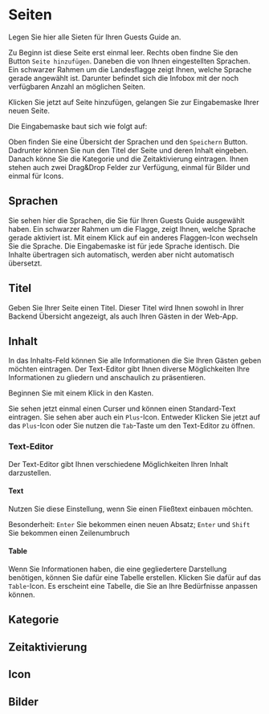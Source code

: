 # Seiten

Legen Sie hier alle Sieten für Ihren Guests Guide an.

Zu Beginn ist diese Seite erst einmal leer.
Rechts oben findne Sie den Button `Seite hinzufügen`. Daneben die von Ihnen eingestellten Sprachen.
Ein schwarzer Rahmen um die Landesflagge zeigt Ihnen, welche Sprache gerade angewählt ist.
Darunter befindet sich die Infobox mit der noch verfügbaren Anzahl an möglichen Seiten. 

Klicken Sie jetzt auf Seite hinzufügen, gelangen Sie zur Eingabemaske Ihrer neuen Seite.

Die Eingabemaske baut sich wie folgt auf:

Oben finden Sie eine Übersicht der Sprachen und den `Speichern` Button. Dadrunter können Sie nun den Titel der Seite und deren Inhalt eingeben. Danach könne Sie die Kategorie und die Zeitaktivierung eintragen. Ihnen stehen auch zwei Drag&Drop Felder zur Verfügung, einmal für Bilder und einmal für Icons.

## Sprachen

Sie sehen hier die Sprachen, die Sie für Ihren Guests Guide ausgewählt haben. Ein schwarzer Rahmen um die Flagge, zeigt Ihnen, welche Sprache gerade aktiviert ist. Mit einem Klick auf ein anderes Flaggen-Icon wechseln Sie die Sprache. Die Eingabemaske ist für jede Sprache identisch. Die Inhalte übertragen sich automatisch, werden aber nicht automatisch übersetzt. 

## Titel

Geben Sie Ihrer Seite einen Titel. Dieser Titel wird Ihnen sowohl in Ihrer Backend Übersicht angezeigt, als auch Ihren Gästen in der Web-App.

## Inhalt

In das Inhalts-Feld können Sie alle Informationen die Sie Ihren Gästen geben möchten eintragen. Der Text-Editor gibt Ihnen diverse Möglichkeiten Ihre Informationen zu gliedern und anschaulich zu präsentieren.

Beginnen Sie mit einem Klick in den Kasten. 

Sie sehen jetzt einmal einen Curser und können einen Standard-Text eintragen. Sie sehen aber auch ein `Plus`-Icon.
Entweder Klicken Sie jetzt auf das `Plus`-Icon oder Sie nutzen die `Tab`-Taste um den Text-Editor zu öffnen.

### Text-Editor

Der Text-Editor gibt Ihnen verschiedene Möglichkeiten Ihren Inhalt darzustellen.

#### Text

Nutzen Sie diese Einstellung, wenn Sie einen Fließtext einbauen möchten.

Besonderheit: `Enter` Sie bekommen einen neuen Absatz; `Enter` und `Shift` Sie bekommen einen Zeilenumbruch

#### Table

Wenn Sie Informationen haben, die eine gegliedertere Darstellung benötigen, können Sie dafür eine Tabelle erstellen.
Klicken Sie dafür auf das `Table`-Icon. 
Es erscheint eine Tabelle, die Sie an Ihre Bedürfnisse anpassen können.

## Kategorie

## Zeitaktivierung

## Icon

## Bilder
